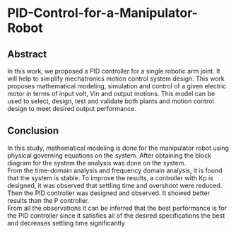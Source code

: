 # PID-Control-for-a-Manipulator-Robot

## Abstract
In this work, we proposed a PID controller for a single robotic arm joint. It will help to simplify mechatronics motion control system design. This work proposes mathematical modeling, simulation and control of a given electric motor in terms of input volt, Vin and output motions. This model can be used to select, design, test and validate both plants and motion control design to meet desired output performance.

## Conclusion
In this study, mathematical modeling is done for the manipulator robot using physical governing equations on the system. After obtaining the block diagram for the system the analysis was done on the system. 
</br>
From the time-domain analysis and frequency domain analysis, it is found that the system is stable. To improve the results, a controller with Kp is designed, it was observed that settling time and overshoot were reduced. Then the PID controller was designed and observed. It showed better results than the P controller.
</br>
From all the observations it can be inferred that the best performance is for the PID controller since it satisfies all of the desired specifications the best and decreases settling time significantly
